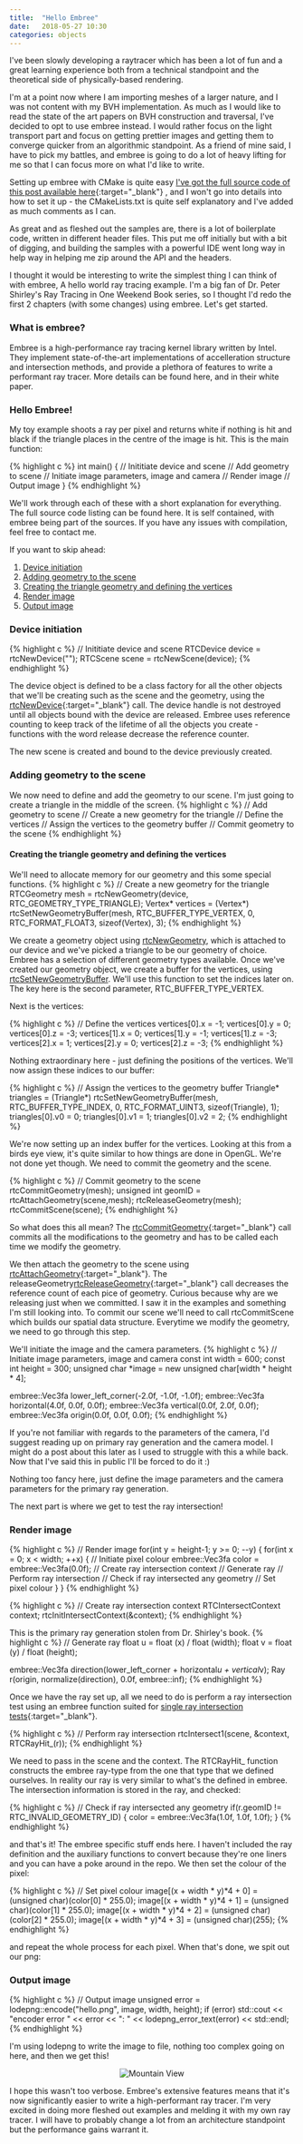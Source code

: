 ```yaml
---
title:  "Hello Embree"
date:   2018-05-27 10:30
categories: objects
---
```


I've been slowly developing a raytracer which has been a lot of fun and a great learning experience both from a technical standpoint and the theoretical side of physically-based rendering.

I'm at a point now where I am importing meshes of a larger nature, and I was not content with my BVH implementation. As much as I would like to read the state of the art papers on BVH construction and traversal, I've decided to opt to use embree instead. I would rather focus on the light transport part and focus on getting prettier images and getting them to converge quicker from an algorithmic standpoint. As a friend of mine said, I have to pick my battles, and embree is going to do a lot of heavy lifting for me so that I can focus more on what I'd like to write.

Setting up embree with CMake is quite easy [I've got the full source code of this post available here](https://bitbucket.org/dgouder/embree-renderer/src/master/){:target="_blank"}	, and I won't go into details into how to set it up - the CMakeLists.txt is quite self explanatory and I've added as much comments as I can.

As great and as fleshed out the samples are, there is a lot of boilerplate code, written in different header files. This put me off initially but with a bit of digging, and building the samples with a powerful IDE went long way in help way in helping me zip around the API and the headers. 

I thought it would be interesting to write the simplest thing I can think of with embree, A hello world ray tracing example. I'm a big fan of Dr. Peter Shirley's Ray Tracing in One Weekend Book series, so I thought I'd redo the first 2 chapters (with some changes) using embree. Let's get started.


### What is embree?

Embree is a high-performance ray tracing kernel library written by Intel. They implement state-of-the-art implementations of accelleration structure and intersection methods, and provide a plethora of features to write a performant ray tracer. More details can be found here, and in their white paper.


### Hello Embree!

My toy example shoots a ray per pixel and returns white if nothing is hit and black if the triangle places in the centre of the image is hit. This is the main function: 

{% highlight c %}
int main()
{
    // Inititiate device and scene
    // Add geometry to scene
    // Initiate image parameters, image and camera
    // Render image
    // Output image
}
{% endhighlight %}

We'll work through each of these with a short explanation for everything. The full source code listing can be found here. It is self contained, with embree being part of the sources. If you have any issues with compilation, feel free to contact me.

If you want to skip ahead:
1. [Device initiation](#device-initiation)
2. [Adding geometry to the scene](#adding-geometry-to-the-scene)
3. [Creating the triangle geometry and defining the vertices](#creating-the-triangle-geometry-and-defining-the-vertices)
4. [Render image](#render-image)
5. [Output image](#output-image)


### Device initiation 

{% highlight c %}
// Inititiate device and scene
RTCDevice device = rtcNewDevice("");
RTCScene scene = rtcNewScene(device);
{% endhighlight %}

The device object is defined to be a class factory for all the other objects that we'll be creating such as the scene and the geometry, using the [rtcNewDevice](https://embree.github.io/api.html#rtcnewdevice){:target="_blank"} call. The device handle is not destroyed until all objects bound with the device are released. Embree uses reference counting to keep track of the lifetime of all the objects you create - functions with the word release decrease the reference counter.

The new scene is created and bound to the device previously created.


### Adding geometry to the scene

We now need to define and add the geometry to our scene. I'm just going to create a triangle in the middle of the screen.
{% highlight c %}
// Add geometry to scene
    // Create a new geometry for the triangle
    // Define the vertices
    // Assign the vertices to the geometry buffer
    // Commit geometry to the scene
{% endhighlight %}


#### Creating the triangle geometry and defining the vertices

We'll need to allocate memory for our geometry and this some special functions.
{% highlight c %}
// Create a new geometry for the triangle
RTCGeometry mesh = rtcNewGeometry(device, RTC_GEOMETRY_TYPE_TRIANGLE);
Vertex* vertices = (Vertex*) rtcSetNewGeometryBuffer(mesh, RTC_BUFFER_TYPE_VERTEX, 0, RTC_FORMAT_FLOAT3, sizeof(Vertex), 3);
{% endhighlight %}

We create a geometry object using [rtcNewGeometry](https://embree.github.io/api.html#rtcnewgeometry), which is attached to our device and we've picked a triangle to be our geometry of choice. Embree has a selection of different geometry types available. Once we've created our geometry object, we create a buffer for the vertices, using [rtcSetNewGeometryBuffer](https://embree.github.io/api.html#rtcsetnewgeometrybuffer). We'll use this function to set the indices later on. The key here is the second parameter, RTC_BUFFER_TYPE_VERTEX. 

Next is the vertices:

{% highlight c %}
// Define the vertices
vertices[0].x = -1; vertices[0].y =  0; vertices[0].z = -3;
vertices[1].x =  0; vertices[1].y = -1; vertices[1].z = -3;
vertices[2].x =  1; vertices[2].y =  0; vertices[2].z = -3;
{% endhighlight %}

Nothing extraordinary here - just defining the positions of the vertices. We'll now assign these indices to our buffer:

{% highlight c %}
// Assign the vertices to the geometry buffer
Triangle* triangles = (Triangle*) rtcSetNewGeometryBuffer(mesh, RTC_BUFFER_TYPE_INDEX, 0, RTC_FORMAT_UINT3, sizeof(Triangle), 1);
triangles[0].v0 = 0; triangles[0].v1 = 1; triangles[0].v2 = 2;
{% endhighlight %}

We're now setting up an index buffer for the vertices. Looking at this from a birds eye view, it's quite similar to how things are done in OpenGL. We're not done yet though. We need to commit the geometry and the scene.

{% highlight c %}
// Commit geometry to the scene
rtcCommitGeometry(mesh);
unsigned int geomID = rtcAttachGeometry(scene,mesh);
rtcReleaseGeometry(mesh);
rtcCommitScene(scene);
{% endhighlight %}

So what does this all mean? The [rtcCommitGeometry](https://embree.github.io/api.html#rtccommitgeometry){:target="_blank"} call commits all the modifications to the geometry and has to be called each time we modify the geometry.

We then attach the geometry to the scene using [rtcAttachGeometry](https://embree.github.io/api.html#rtcattachgeometry){:target="_blank"}. The releaseGeometry[rtcReleaseGeometry](https://embree.github.io/api.html#rtcreleasegeometry){:target="_blank"} call decreases the reference count of each pice of geometry. Curious because why are we releasing just when we committed. I saw it in the examples and something I'm still looking into. To commit our scene we'll need to call rtcCommitScene which builds our spatial data structure. Everytime we modify the geometry, we need to go through this step.

We'll initiate the image and the camera parameters.
{% highlight c %}
// Initiate image parameters, image and camera
const int width = 600;
const int height = 300;
unsigned char *image = new unsigned char[width * height * 4];

embree::Vec3fa lower_left_corner(-2.0f, -1.0f, -1.0f);
embree::Vec3fa horizontal(4.0f, 0.0f, 0.0f);
embree::Vec3fa vertical(0.0f, 2.0f, 0.0f);
embree::Vec3fa origin(0.0f, 0.0f, 0.0f);
{% endhighlight %}

If you're not familiar with regards to the parameters of the camera, I'd suggest reading up on primary ray generation and the camera model. I might do a post about this later as I used to struggle with this a while back. Now that I've said this in public I'll be forced to do it :)

Nothing too fancy here, just define the image parameters and the camera parameters for the primary ray generation.

The next part is where we get to test the ray intersection!


### Render image 

{% highlight c %}
// Render image
for(int y = height-1; y >= 0; --y)
{
    for(int x = 0; x < width; ++x)
    {
        // Initiate pixel colour
        embree::Vec3fa color = embree::Vec3fa(0.0f);
        // Create ray intersection context
        // Generate ray
        // Perform ray intersection
        // Check if ray intersected any geometry
        // Set pixel colour
    }
}
{% endhighlight %}

{% highlight c %}
// Create ray intersection context
RTCIntersectContext context;
rtcInitIntersectContext(&context);
{% endhighlight %}

This is the primary ray generation stolen from Dr. Shirley's book.
{% highlight c %}
// Generate ray
float u = float (x) / float (width);
float v = float (y) / float (height);

embree::Vec3fa direction(lower_left_corner + horizontal*u + vertical*v);
Ray r(origin, normalize(direction), 0.0f, embree::inf);
{% endhighlight %}

Once we have the ray set up, all we need to do is perform a ray intersection test using an embree function suited for [single ray intersection tests](https://embree.github.io/api.html#rtcintersect1){:target="_blank"}.

{% highlight c %}
// Perform ray intersection
rtcIntersect1(scene, &context, RTCRayHit_(r));
{% endhighlight %}

We need to pass in the scene and the context. The RTCRayHit_ function constructs the embree ray-type from the one that type that we defined ourselves. In reality our ray is very similar to what's the defined in embree. The intersection information is stored in the ray, and checked:

{% highlight c %}
// Check if ray intersected any geometry
if(r.geomID != RTC_INVALID_GEOMETRY_ID)
{
    color = embree::Vec3fa(1.0f, 1.0f, 1.0f);
}
{% endhighlight %}

and that's it! The embree specific stuff ends here. I haven't included the ray definition and the auxiliary functions to convert because they're one liners and you can have a poke around in the repo. We then set the colour of the pixel:

{% highlight c %}
// Set pixel colour
image[(x + width * y)*4 + 0] = (unsigned char)(color[0] * 255.0);
image[(x + width * y)*4 + 1] = (unsigned char)(color[1] * 255.0);
image[(x + width * y)*4 + 2] = (unsigned char)(color[2] * 255.0);
image[(x + width * y)*4 + 3] = (unsigned char)(255);
{% endhighlight %}

and repeat the whole process for each pixel. When that's done, we spit out our png:


### Output image
{% highlight c %}
// Output image
unsigned error = lodepng::encode("hello.png", image, width, height);
if (error) std::cout << "encoder error " << error << ": " << lodepng_error_text(error) << std::endl;
{% endhighlight %}

I'm using lodepng to write the image to file, nothing too complex going on here, and then we get this!

<p align="center">
<img src="{{ site.url }}/images/hello-embree/hello.png" alt="Mountain View">
</p>

I hope this wasn't too verbose. Embree's extensive features means that it's now significantly easier to write a high-performant ray tracer. I'm very excited in doing more fleshed out examples and melding it with my own ray tracer. I will have to probably change a lot from an architecture standpoint but the performance gains warrant it.


